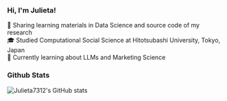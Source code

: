 ### Hi, I'm Julieta!

<!--
**Julieta7312/Julieta7312** is a ✨ _special_ ✨ repository because its `README.md` (this file) appears on your GitHub profile.

Here are some ideas to get you started:

- 🔭 I’m currently working on ...
- 🌱 I’m currently learning ...
- 👯 I’m looking to collaborate on ...
- 🤔 I’m looking for help with ...
- 💬 Ask me about ...
- 📫 How to reach me: ...
- 😄 Pronouns: ...
- ⚡ Fun fact: ...
-->
📝 Sharing learning materials in Data Science and source code of my research<br>
🎓 Studied Computational Social Science at Hitotsubashi University, Tokyo, Japan<br>
🌱 Currently learning about LLMs and Marketing Science<br>

### Github Stats
![Julieta7312's GitHub stats](https://github-readme-stats.vercel.app/api?username=Julieta7312&show_icons=true&theme=moltack)
